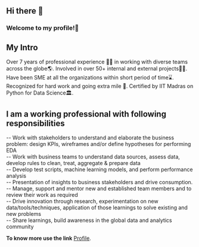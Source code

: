 ## Hi there :wave:  
### Welcome to my profile!:slightly_smiling_face:

## My Intro  

Over 7 years of professional experience :man_scientist: in working with
diverse teams across the globe:earth_americas:. Involved in over 50+
internal and external projects:office_worker:. Have been SME at all the
organizations within short period of time:hourglass:. Recognized for
hard work and going extra mile :walking:. Certified by IIT
Madras on Python for Data Science:classical_building:.

## **I am a working professional with following responsibilities**  
 -- Work with stakeholders to understand and elaborate the business problem:
    design KPIs, wireframes and/or define hypotheses for performing EDA  
 -- Work with business teams to understand data sources, assess data, develop
    rules to clean, treat, aggregate & prepare data  
 -- Develop test scripts, machine learning models, and perform performance
    analysis   
 -- Presentation of insights to business stakeholders and drive consumption.  
 -- Manage, support and mentor new and established team members and to
    review their work as required  
 -- Drive innovation through research, experimentation on new
    data/tools/techniques, application of those learnings to solve existing and new problems  
 -- Share learnings, build awareness in the global data and analytics community  

**To know more use the link**
[Profile](https://public.tableau.com/app/profile/suraj.jha/viz/Resume_15991537758770/Resume).


